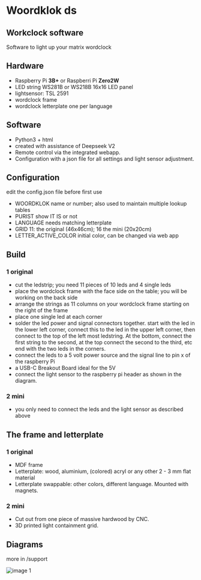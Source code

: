 # Woordklok ds
## Workclock software
Software to light up your matrix wordclock

## Hardware
- Raspberry Pi **3B+** or Raspberri Pi **Zero2W**
- LED string WS281B or WS218B 16x16 LED panel
- lightsensor: TSL 2591
- wordclock frame
- wordclock letterplate one per language

## Software
- Python3 + html
- created with assistance of Deepseek V2
- Remote control via the integrated webapp.
- Configuration with a json file for all settings and light sensor adjustment.

## Configuration
edit the config.json file before first use
- WOORDKLOK              name or number; also used to maintain multiple lookup tables
- PURIST                 show IT IS or not
- LANGUAGE               needs matching letterplate
- GRID                   11: the original (46x46cm); 16 the mini (20x20cm)
- LETTER_ACTIVE_COLOR    initial color, can be changed via web app

## Build 
### 1 original
- cut the ledstrip; you need 11 pieces of 10 leds and 4 single leds
- place the wordclock frame with the face side on the table;  you will be working on the back side
- arrange the strings as 11 columns on your wordclock frame starting on the right of the frame
- place one single led at each corner
- solder the led power and signal connectors together. start with the led in the lower left corner, connect this to the led in the upper left corner, then connect to the top of the left most ledstring. At the bottom, connect the first string to the second, at the top connect the second to the third, etc end with the two leds in the corners.
- connect the leds to a 5 volt power source and the signal line to pin x of the raspberry Pi
- a USB-C Breakout Board ideal for the 5V
- connect the light sensor to the raspberry pi header as shown in the diagram.
  
### 2 mini
- you only need to connect the leds and the light sensor as described above

## The frame and letterplate
### 1 original
- MDF frame
- Letterplate: wood, aluminium, (colored) acryl or any other 2 - 3 mm flat material
- Letterplate swappable: other colors, different language. Mounted with magnets.

### 2 mini
- Cut out from one piece of massive hardwood by CNC.
- 3D printed light containment grid.

## Diagrams
more in /support


![image 1](https://github.com/kas1kas/ds/blob/main/support/electrical1.jpg)
